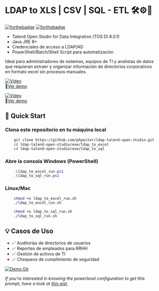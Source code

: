 # LDAP to XLS | CSV | SQL - ETL 🛠⚙️🔐
[![forthebadge](http://forthebadge.com/images/badges/made-with-java.svg)](https://www.linkedin.com/in/drphp/)
[![forthebadge](http://forthebadge.com/images/badges/built-with-love.svg)](https://www.linkedin.com/in/drphp/)

* Talend Open Studio for Data Integration (TOS DI 8.0.1)
* Java JRE 8+
* Credenciales de acceso a LDAP/AD
* PowerShell/Batch/Shell Script para automatización

Ideal para administradores de sistemas, equipos de TI y analistas de datos que requieran extraer y organizar información de directorios corporativos en formato excel sin procesos manuales.

[![Video](https://img.youtube.com/vi/TF7_l2JltMc/0.jpg)](https://www.youtube.com/watch?v=TF7_l2JltMc)  
🎥[Ver demo](https://www.youtube.com/watch?v=TF7_l2JltMc)

[![Video](https://img.youtube.com/vi/CZ2X_i4oaTs/0.jpg)](https://www.youtube.com/watch?v=CZ2X_i4oaTs)  
🎥[Ver demo](https://www.youtube.com/watch?v=CZ2X_i4oaTs)

## 🚀 Quick Start
### **Clona este repositorio en tu máquina local**
```bash
    git clone https://github.com/phpeitor/ldap-talend-open-studio.git
    cd ldap-talend-open-studio/exe/ldap_to_excel
    cd ldap-talend-open-studio/exe/ldap_to_sql
```

### **Abre la consola Windows (PowerShell)**
```powershell
    .\ldap_to_excel_run.ps1
    .\ldap_to_sql_run.ps1
```

### **Linux/Mac**
```bash
    chmod +x ldap_to_excel_run.sh
    ./ldap_to_excel_run.sh

    chmod +x ldap_to_sql_run.sh
    ./ldap_to_sql_run.sh
```

## 💡 Casos de Uso
- ✅ Auditorías de directorios de usuarios
- ✅ Reportes de empleados para RRHH
- ✅ Gestión de activos de TI
- ✅ Chequeos de cumplimiento de seguridad

<a href="#" target="_self" style="pointer-events: none;">
  <img src="https://wiesseconsultores.com/demo.gif" alt="Demo Git">
</a>

*If you're interested in knowing the powerlevel configuration to get this prompt, have a look at [this gist](https://github.com/phpeitor/).*
